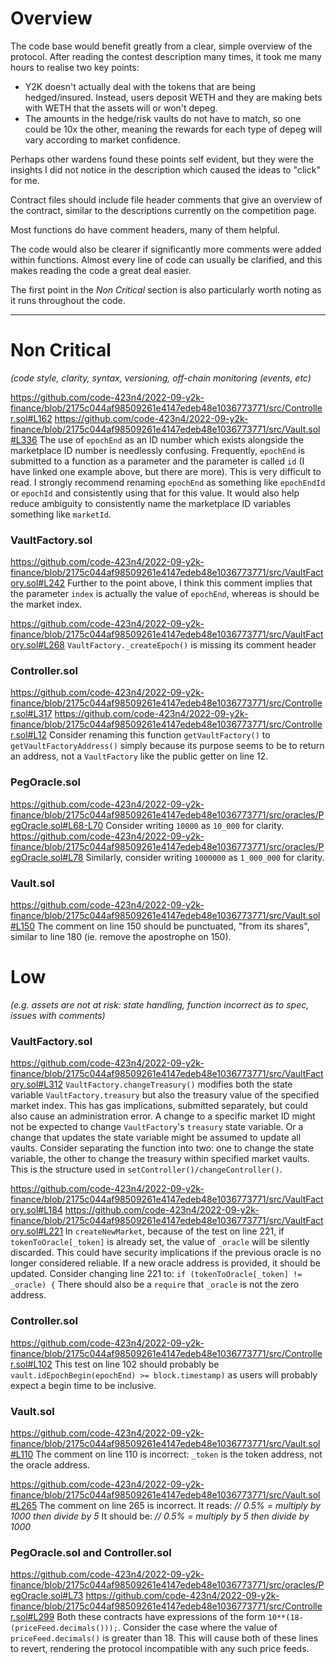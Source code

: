 # Overview
The code base would benefit greatly from a clear, simple overview of the protocol. After reading the contest description many times, it took me many hours to realise two key points:
- Y2K doesn't actually deal with the tokens that are being hedged/insured. Instead, users deposit WETH and they are making bets with WETH that the assets will or won't depeg.
- The amounts in the hedge/risk vaults do not have to match, so one could be 10x the other, meaning the rewards for each type of depeg will vary according to market confidence.

Perhaps other wardens found these points self evident, but they were the insights I did not notice in the description which caused the ideas to "click" for me.

Contract files should include file header comments that give an overview of the contract, similar to the descriptions currently on the competition page.

Most functions do have comment headers, many of them helpful.

The code would also be clearer if significantly more comments were added within functions. Almost every line of code can usually be clarified, and this makes reading the code a great deal easier.

The first point in the *Non Critical* section is also particularly worth noting as it runs throughout the code.
___

# Non Critical
*(code style, clarity, syntax, versioning, off-chain monitoring (events, etc)*

https://github.com/code-423n4/2022-09-y2k-finance/blob/2175c044af98509261e4147edeb48e1036773771/src/Controller.sol#L162
https://github.com/code-423n4/2022-09-y2k-finance/blob/2175c044af98509261e4147edeb48e1036773771/src/Vault.sol#L336
The use of `epochEnd` as an ID number which exists alongside the marketplace ID number is needlessly confusing. Frequently, `epochEnd` is submitted to a function as a parameter and the parameter is called `id` (I have linked one example above, but there are more). This is very difficult to read. I strongly recommend renaming `epochEnd` as something like `epochEndId` or `epochId` and consistently using that for this value. It would also help reduce ambiguity to consistently name the marketplace ID variables something like `marketId`.

### VaultFactory.sol
https://github.com/code-423n4/2022-09-y2k-finance/blob/2175c044af98509261e4147edeb48e1036773771/src/VaultFactory.sol#L242
Further to the point above, I think this comment implies that the parameter `index` is actually the value of `epochEnd`, whereas is should be the market index.

https://github.com/code-423n4/2022-09-y2k-finance/blob/2175c044af98509261e4147edeb48e1036773771/src/VaultFactory.sol#L268
`VaultFactory._createEpoch()` is missing its comment header

### Controller.sol
https://github.com/code-423n4/2022-09-y2k-finance/blob/2175c044af98509261e4147edeb48e1036773771/src/Controller.sol#L317
https://github.com/code-423n4/2022-09-y2k-finance/blob/2175c044af98509261e4147edeb48e1036773771/src/Controller.sol#L12
Consider renaming this function `getVaultFactory()` to `getVaultFactoryAddress()` simply because its purpose seems to be to return an address, not a `VaultFactory` like the public getter on line 12.

### PegOracle.sol
https://github.com/code-423n4/2022-09-y2k-finance/blob/2175c044af98509261e4147edeb48e1036773771/src/oracles/PegOracle.sol#L68-L70
Consider writing `10000` as `10_000` for clarity.
https://github.com/code-423n4/2022-09-y2k-finance/blob/2175c044af98509261e4147edeb48e1036773771/src/oracles/PegOracle.sol#L78
Similarly, consider writing `1000000` as `1_000_000` for clarity.

### Vault.sol
https://github.com/code-423n4/2022-09-y2k-finance/blob/2175c044af98509261e4147edeb48e1036773771/src/Vault.sol#L150
The comment on line 150 should be punctuated, "from its shares", similar to line 180 (ie. remove the apostrophe on 150).

# Low 
*(e.g. assets are not at risk: state handling, function incorrect as to spec, issues with comments)*

### VaultFactory.sol
https://github.com/code-423n4/2022-09-y2k-finance/blob/2175c044af98509261e4147edeb48e1036773771/src/VaultFactory.sol#L312
`VaultFactory.changeTreasury()` modifies both the state variable `VaultFactory.treasury` but also the treasury value of the specified market index. This has gas implications, submitted separately, but could also cause an administration error. A change to a specific market ID might not be expected to change `VaultFactory`'s `treasury` state variable. Or a change that updates the state variable might be assumed to update all vaults.
Consider separating the function into two: one to change the state variable, the other to change the treasury within specified market vaults. This is the structure used in `setController()/changeController()`. 

https://github.com/code-423n4/2022-09-y2k-finance/blob/2175c044af98509261e4147edeb48e1036773771/src/VaultFactory.sol#L184
https://github.com/code-423n4/2022-09-y2k-finance/blob/2175c044af98509261e4147edeb48e1036773771/src/VaultFactory.sol#L221
In `createNewMarket`, because of the test on line 221, if `tokenToOracle[_token]` is already set, the value of `_oracle` will be silently discarded. This could have security implications if the previous oracle is no longer considered reliable. If a new oracle address is provided, it should be updated. Consider changing line 221 to:
`if (tokenToOracle[_token] != _oracle) {`
There should also be a `require` that `_oracle` is not the zero address.

### Controller.sol
https://github.com/code-423n4/2022-09-y2k-finance/blob/2175c044af98509261e4147edeb48e1036773771/src/Controller.sol#L102
This test on line 102 should probably be `vault.idEpochBegin(epochEnd) >= block.timestamp)` as users will probably expect a begin time to be inclusive.

### Vault.sol
https://github.com/code-423n4/2022-09-y2k-finance/blob/2175c044af98509261e4147edeb48e1036773771/src/Vault.sol#L110
The comment on line 110 is incorrect: `_token` is the token address, not the oracle address.

https://github.com/code-423n4/2022-09-y2k-finance/blob/2175c044af98509261e4147edeb48e1036773771/src/Vault.sol#L265
The comment on line 265 is incorrect. It reads:
*// 0.5% = multiply by 1000 then divide by 5*
It should be:
*// 0.5% = multiply by 5 then divide by 1000*

### PegOracle.sol and Controller.sol
https://github.com/code-423n4/2022-09-y2k-finance/blob/2175c044af98509261e4147edeb48e1036773771/src/oracles/PegOracle.sol#L73
https://github.com/code-423n4/2022-09-y2k-finance/blob/2175c044af98509261e4147edeb48e1036773771/src/Controller.sol#L299
Both these contracts have expressions of the form `10**(18-(priceFeed.decimals()));`. Consider the case where the value of `priceFeed.decimals()` is greater than 18. This will cause both of these lines to revert, rendering the protocol incompatible with any such price feeds.